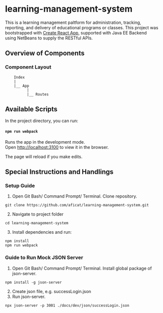 # learning-management-system
This is a learning management paltform for administration, tracking, reporting, and delivery of educational programs or classes.
This project was bootstrapped with [Create React App](https://github.com/facebook/create-react-app), supported with Java EE Backend using NetBeans to supply the RESTful APIs.

## Overview of Components
### Component Layout

        Index
        |     
        |__ App 
              |
              |__ Routes

## Available Scripts

In the project directory, you can run:

#### `npm run webpack`

Runs the app in the development mode.<br>
Open [http://localhost:3100](http://localhost:3100) to view it in the browser.

The page will reload if you make edits.<br>

## Special Instructions and Handlings
### Setup Guide
1. Open Git Bash/ Command Prompt/ Terminal. Clone repository.

```
git clone https://github.com/aficat/learning-management-system.git
```
2. Navigate to project folder

```
cd learning-management-system
```

3. Install dependencies and run:

```
npm install
npm run webpack
```

### Guide to Run Mock JSON Server
1. Open Git Bash/ Command Prompt/ Terminal. Install global package of json-server.

```
npm install -g json-server
```
2. Create json file, e.g. successLogin.json
3. Run json-server.

```
npx json-server -p 3001 ./docs/dev/json/successLogin.json
```